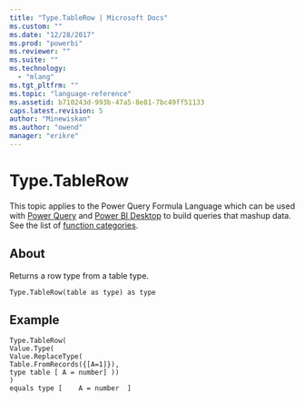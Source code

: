 ```yaml
---
title: "Type.TableRow | Microsoft Docs"
ms.custom: ""
ms.date: "12/28/2017"
ms.prod: "powerbi"
ms.reviewer: ""
ms.suite: ""
ms.technology: 
  - "mlang"
ms.tgt_pltfrm: ""
ms.topic: "language-reference"
ms.assetid: b710243d-993b-47a5-8e81-7bc49ff51133
caps.latest.revision: 5
author: "Minewiskan"
ms.author: "owend"
manager: "erikre"
---
```

# Type.TableRow
This topic applies to the Power Query Formula Language which can be used with [Power Query](https://support.office.com/article/Introduction-to-Microsoft-Power-Query-for-Excel-6E92E2F4-2079-4E1F-BAD5-89F6269CD605) and [Power BI Desktop](http://go.microsoft.com/fwlink/p/?LinkId=618607) to build queries that mashup data. See the list of [function categories](https://msdn.microsoft.com/en-us/library/mt211003.aspx).  
  
## About  
Returns a row type from a table type.  
  
```  
Type.TableRow(table as type) as type  
```  
  
## Example  
  
```  
Type.TableRow(   
Value.Type(     
Value.ReplaceType(   
Table.FromRecords({[A=1]}),   
type table [ A = number] ))   
)   
equals type [    A = number  ]  
```  
